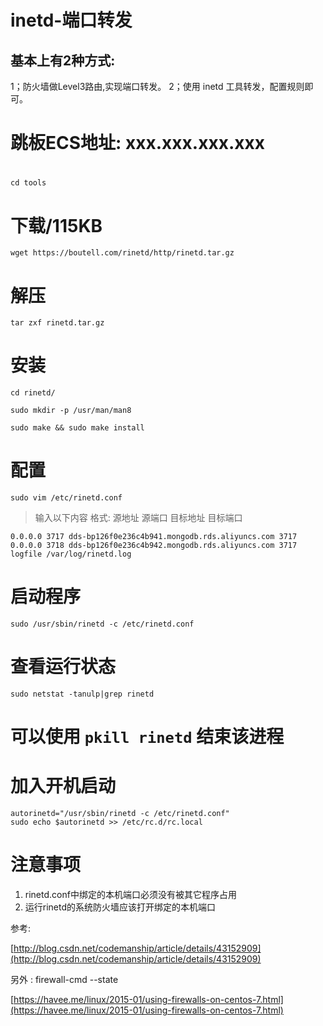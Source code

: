 # inetd-端口转发

## 基本上有2种方式: 

1；防火墙做Level3路由,实现端口转发。
2；使用 inetd 工具转发，配置规则即可。





# 跳板ECS地址: xxx.xxx.xxx.xxx
# 

	cd tools

# 下载/115KB


	wget https://boutell.com/rinetd/http/rinetd.tar.gz


# 解压

	tar zxf rinetd.tar.gz


# 安装

	cd rinetd/

	sudo mkdir -p /usr/man/man8

	sudo make && sudo make install


# 配置

	sudo vim /etc/rinetd.conf


> 输入以下内容
> 格式:
> 源地址 源端口 目标地址 目标端口


	0.0.0.0 3717 dds-bp126f0e236c4b941.mongodb.rds.aliyuncs.com 3717
	0.0.0.0 3718 dds-bp126f0e236c4b942.mongodb.rds.aliyuncs.com 3717
	logfile /var/log/rinetd.log


# 启动程序


	sudo /usr/sbin/rinetd -c /etc/rinetd.conf





# 查看运行状态

	sudo netstat -tanulp|grep rinetd


#  可以使用 `pkill rinetd` 结束该进程

# 加入开机启动


	
	autorinetd="/usr/sbin/rinetd -c /etc/rinetd.conf"
	sudo echo $autorinetd >> /etc/rc.d/rc.local


# 注意事项

1. rinetd.conf中绑定的本机端口必须没有被其它程序占用
2. 运行rinetd的系统防火墙应该打开绑定的本机端口


参考:

[http://blog.csdn.net/codemanship/article/details/43152909](http://blog.csdn.net/codemanship/article/details/43152909)




另外 : firewall-cmd --state

[https://havee.me/linux/2015-01/using-firewalls-on-centos-7.html](https://havee.me/linux/2015-01/using-firewalls-on-centos-7.html)
